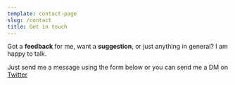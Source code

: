 ```yaml
---
template: contact-page
slug: /contact
title: Get in touch
---
```


Got a **feedback** for me, want a **suggestion**, or just anything in general? I
am happy to talk.

Just send me a message using the form below or you can send me a DM on
[Twitter](https://twitter.com/nup66)
